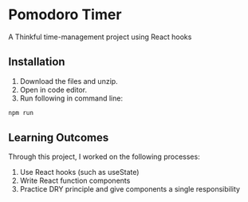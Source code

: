 # Pomodoro Timer
A Thinkful time-management project using React hooks

## Installation
1. Download the files and unzip.
2. Open in code editor.
3. Run following in command line:
```bash
npm run
```

## Learning Outcomes
Through this project, I worked on the following processes:
1. Use React hooks (such as useState)
2. Write React function components
3. Practice DRY principle and give components a single responsibility